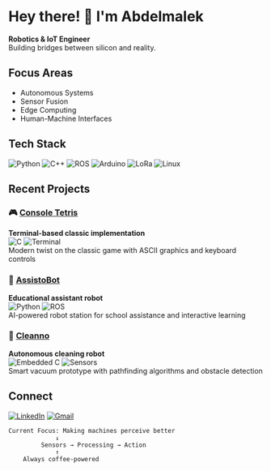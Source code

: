 # Hey there! 👋 I'm Abdelmalek

**Robotics & IoT Engineer**  
Building bridges between silicon and reality.


## Focus Areas
- Autonomous Systems
- Sensor Fusion
- Edge Computing
- Human-Machine Interfaces


## Tech Stack
![Python](https://img.shields.io/badge/Python-3776AB?logo=python&logoColor=white)
![C++](https://img.shields.io/badge/C++-00599C?logo=c%2B%2B&logoColor=white)
![ROS](https://img.shields.io/badge/ROS-22314E?logo=ros&logoColor=white)
![Arduino](https://img.shields.io/badge/Arduino-00979D?logo=arduino&logoColor=white)
![LoRa](https://img.shields.io/badge/LoRa-7D4698?logo=lorawan&logoColor=white)
![Linux](https://img.shields.io/badge/Linux-FCC624?logo=linux&logoColor=black)


## Recent Projects

### 🎮 [Console Tetris](https://github.com/AbdElMalek-L/console-tetris)
**Terminal-based classic implementation**  
![C](https://img.shields.io/badge/-C-555?logo=c) ![Terminal](https://img.shields.io/badge/-Terminal-4D4D4D?logo=gnu-bash)  
Modern twist on the classic game with ASCII graphics and keyboard controls

### 🤖 [AssistoBot](https://github.com/AbdElMalek-L/AssistoBot)
**Educational assistant robot**  
![Python](https://img.shields.io/badge/-Python-3776AB?logo=python) ![ROS](https://img.shields.io/badge/-ROS-22314E)  
AI-powered robot station for school assistance and interactive learning

### 🧹 [Cleanno](https://github.com/AbdElMalek-L/Cleanno)
**Autonomous cleaning robot**  
![Embedded C](https://img.shields.io/badge/-Embedded_C-00599C) ![Sensors](https://img.shields.io/badge/-Sensors-FF6F00)  
Smart vacuum prototype with pathfinding algorithms and obstacle detection


## Connect
[![LinkedIn](https://img.shields.io/badge/LinkedIn-0A66C2?logo=linkedin&logoColor=white)](https://linkedin.com/in/AbdElMalek-L)
[![Gmail](https://img.shields.io/badge/Email-EA4335?logo=gmail&logoColor=white)](abdelmalek.lamkadem.23@ump.ac.ma)


```text
Current Focus: Making machines perceive better
             ↓
         Sensors → Processing → Action
             ↑
    Always coffee-powered
```
<!--
**AbdElMalek-L/AbdElMalek-L** is a ✨ _special_ ✨ repository because its `README.md` (this file) appears on your GitHub profile.

Here are some ideas to get you started:

- 🔭 I’m currently working on ...
- 🌱 I’m currently learning ...
- 👯 I’m looking to collaborate on ...
- 🤔 I’m looking for help with ...
- 💬 Ask me about ...
- 📫 How to reach me: ...
- 😄 Pronouns: ...
- ⚡ Fun fact: ...
-->
